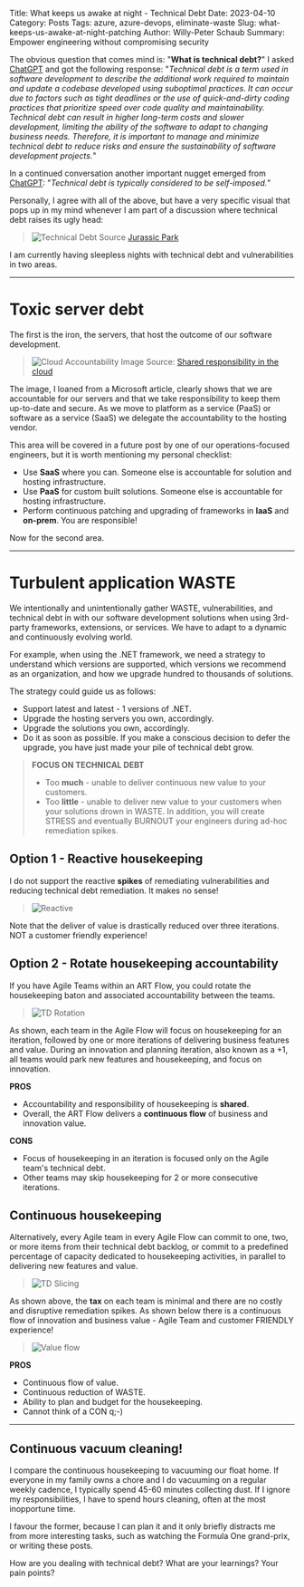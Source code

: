 Title: What keeps us awake at night - Technical Debt
Date: 2023-04-10
Category: Posts 
Tags: azure, azure-devops, eliminate-waste
Slug: what-keeps-us-awake-at-night-patching
Author: Willy-Peter Schaub
Summary: Empower engineering without compromising security

The obvious question that comes mind is: "**What is technical debt?**" I asked [ChatGPT](https://chat.openai.com/chat) and got the following response: "_Technical debt is a term used in software development to describe the additional work required to maintain and update a codebase developed using suboptimal practices. It can occur due to factors such as tight deadlines or the use of quick-and-dirty coding practices that prioritize speed over code quality and maintainability. Technical debt can result in higher long-term costs and slower development, limiting the ability of the software to adapt to changing business needs. Therefore, it is important to manage and minimize technical debt to reduce risks and ensure the sustainability of software development projects._"

In a continued conversation another important nugget emerged from [ChatGPT](https://chat.openai.com/chat): "_Technical debt is typically considered to be self-imposed._"

Personally, I agree with all of the above, but have a very specific visual that pops up in my mind whenever I am part of a discussion where technical debt raises its ugly head:

> ![Technical Debt](../images/what-keeps-us-awake-at-night-patching-0.png)
> Source [Jurassic Park](https://www.pastemagazine.com/movies/jurassic-park/the-12-best-quotes-from-jurassic-park)

I am currently having sleepless nights with technical debt and vulnerabilities in two areas.

---

# Toxic server debt

The first is the iron, the servers, that host the outcome of our software development. 

> ![Cloud Accountability](../images/what-keeps-us-awake-at-night-patching-1.png)
> Image Source: [Shared responsibility in the cloud](https://learn.microsoft.com/en-us/azure/security/fundamentals/shared-responsibility) 

The image, I loaned from a Microsoft article, clearly shows that we are accountable for our servers and that we take responsibility to keep them up-to-date and secure. As we move to platform as a service (PaaS) or software as a service (SaaS) we delegate the accountability to the hosting vendor.

This area will be covered in a future post by one of our operations-focused engineers, but it is worth mentioning my personal checklist:

- Use **SaaS** where you can. Someone else is accountable for solution and hosting infrastructure.
- Use **PaaS** for custom built solutions. Someone else is accountable for hosting infrastructure.
- Perform continuous patching and upgrading of frameworks in **IaaS** and **on-prem**. You are responsible!

Now for the second area.

---

# Turbulent application WASTE

We intentionally and unintentionally gather WASTE, vulnerabilities, and technical debt in with our software development solutions when using 3rd-party frameworks, extensions, or services. We have to adapt to a dynamic and continuously evolving world. 

For example, when using the .NET framework, we need a strategy to understand which versions are supported, which versions we recommend as an organization, and how we upgrade hundred to thousands of solutions.

The strategy could guide us as follows:

- Support latest and latest - 1 versions of .NET.
- Upgrade the hosting servers you own, accordingly.
- Upgrade the solutions you own, accordingly.
- Do it as soon as possible. If you make a conscious decision to defer the upgrade, you have just made your pile of technical debt grow.

> **FOCUS ON TECHNICAL DEBT**
>
> - Too **much** - unable to deliver continuous new value to your customers.
> - Too **little** - unable to deliver new value to your customers when your solutions drown in WASTE. In addition, you will create STRESS and eventually BURNOUT your engineers during ad-hoc remediation spikes.

## Option 1 - Reactive housekeeping

I do not support the reactive **spikes** of remediating vulnerabilities and reducing technical debt remediation. It makes no sense!

> ![Reactive](../images/what-keeps-us-awake-at-night-patching-4.png)

Note that the deliver of value is drastically reduced over three iterations. NOT a customer friendly experience!

## Option 2 - Rotate housekeeping accountability

If you have Agile Teams within an ART Flow, you could rotate the housekeeping baton and associated accountability between the teams. 

> ![TD Rotation](../images/what-keeps-us-awake-at-night-patching-2.png)

As shown, each team in the Agile Flow will focus on housekeeping for an iteration, followed by one or more iterations of delivering business features and value. During an innovation and planning iteration, also known as a +1, all teams would park new features and housekeeping, and focus on innovation.

**PROS**

- Accountability and responsibility of housekeeping is **shared**.
- Overall, the ART Flow delivers a **continuous flow** of business and innovation value.

**CONS**

- Focus of housekeeping in an iteration is focused only on the Agile team's technical debt.
- Other teams may skip housekeeping for 2 or more consecutive iterations.

## Continuous housekeeping

Alternatively, every Agile team in every Agile Flow can commit to one, two, or more items from their technical debt backlog, or commit to a predefined percentage of capacity dedicated to housekeeping activities, in parallel to delivering new features and value.

> ![TD Slicing](../images/what-keeps-us-awake-at-night-patching-3.png)

As shown above, the **tax** on each team is minimal and there are no costly and disruptive remediation spikes. As shown below there is a continuous flow of innovation and business value - Agile Team and customer FRIENDLY experience!

> ![Value flow](../images/what-keeps-us-awake-at-night-patching-5.png)

**PROS**

- Continuous flow of value.
- Continuous reduction of WASTE.
- Ability to plan and budget for the housekeeping.
- Cannot think of a CON q;-)

---

## Continuous vacuum cleaning!

I compare the continuous housekeeping to vacuuming our float home. If everyone in my family owns a chore and I do vacuuming on a regular weekly cadence, I typically spend 45-60 minutes collecting dust. If I ignore my responsibilities, I have to spend hours cleaning, often at the most inopportune time.

I favour the former, because I can plan it and it only briefly distracts me from more interesting tasks, such as watching the Formula One grand-prix, or writing these posts.

How are you dealing with technical debt? What are your learnings? Your pain points?

